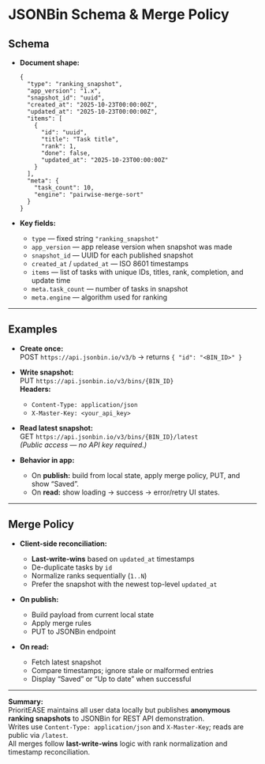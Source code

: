 # JSONBin Schema & Merge Policy

## Schema
- **Document shape:**
  
      {
        "type": "ranking_snapshot",
        "app_version": "1.x",
        "snapshot_id": "uuid",
        "created_at": "2025-10-23T00:00:00Z",
        "updated_at": "2025-10-23T00:00:00Z",
        "items": [
          {
            "id": "uuid",
            "title": "Task title",
            "rank": 1,
            "done": false,
            "updated_at": "2025-10-23T00:00:00Z"
          }
        ],
        "meta": {
          "task_count": 10,
          "engine": "pairwise-merge-sort"
        }
      }

- **Key fields:**
  - `type` — fixed string `"ranking_snapshot"`
  - `app_version` — app release version when snapshot was made
  - `snapshot_id` — UUID for each published snapshot
  - `created_at` / `updated_at` — ISO 8601 timestamps
  - `items` — list of tasks with unique IDs, titles, rank, completion, and update time
  - `meta.task_count` — number of tasks in snapshot
  - `meta.engine` — algorithm used for ranking

---

## Examples

- **Create once:**  
  POST `https://api.jsonbin.io/v3/b` → returns `{ "id": "<BIN_ID>" }`

- **Write snapshot:**  
  PUT `https://api.jsonbin.io/v3/bins/{BIN_ID}`  
  **Headers:**  
    - `Content-Type: application/json`  
    - `X-Master-Key: <your_api_key>`

- **Read latest snapshot:**  
  GET `https://api.jsonbin.io/v3/bins/{BIN_ID}/latest`  
  *(Public access — no API key required.)*

- **Behavior in app:**  
  - On **publish:** build from local state, apply merge policy, PUT, and show “Saved”.  
  - On **read:** show loading → success → error/retry UI states.

---

## Merge Policy

- **Client-side reconciliation:**  
  - **Last-write-wins** based on `updated_at` timestamps  
  - De-duplicate tasks by `id`  
  - Normalize ranks sequentially (`1..N`)  
  - Prefer the snapshot with the newest top-level `updated_at`

- **On publish:**  
  - Build payload from current local state  
  - Apply merge rules  
  - PUT to JSONBin endpoint

- **On read:**  
  - Fetch latest snapshot  
  - Compare timestamps; ignore stale or malformed entries  
  - Display “Saved” or “Up to date” when successful

---

**Summary:**  
PrioritEASE maintains all user data locally but publishes **anonymous ranking snapshots** to JSONBin for REST API demonstration.  
Writes use `Content-Type: application/json` and `X-Master-Key`; reads are public via `/latest`.  
All merges follow **last-write-wins** logic with rank normalization and timestamp reconciliation.
